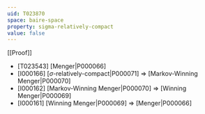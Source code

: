 ```yaml
---
uid: T023870
space: baire-space
property: sigma-relatively-compact
value: false
---
```

[[Proof]]

* [T023543] [Menger|P000066]
* [I000166] [$\sigma$-relatively-compact|P000071] => [Markov-Winning Menger|P000070]
* [I000162] [Markov-Winning Menger|P000070] => [Winning Menger|P000069]
* [I000161] [Winning Menger|P000069] => [Menger|P000066]


